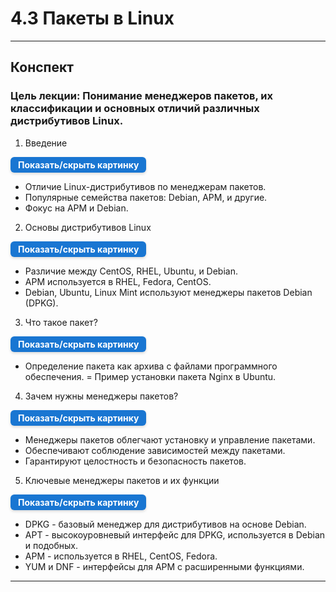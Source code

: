 # 4.3 Пакеты в Linux

---

## Конспект

### Цель лекции: Понимание менеджеров пакетов, их классификации и основных отличий различных дистрибутивов Linux.

1. Введение

<details> <summary style=" 
          display: inline-block; 
          padding: 4px 12px; 
          background-color: #1976d2; 
          color: white; font-weight: bold; border-radius: 6px; 
          cursor: pointer; box-shadow: 0 2px 4px rgba(0,0,0,0.15); 
          transition: background-color 0.3s; font-size: 14px; 
          margin: 0 auto; text-align: center;" 
          onmouseover="this.style.backgroundColor='#1565c0'" 
          onmouseout="this.style.backgroundColor='#1976d2'" > 
          Показать/скрыть картинку </summary> <div style="text-align: center; margin-top: 10px;"> 
          <img src="/4%20%20Управление%20пакетами/distr.png" alt="Dbeaver" style="display: block; 
          margin: 0 auto; max-width: 90%; height: auto;"> </div> 
</details>


- Отличие Linux-дистрибутивов по менеджерам пакетов.
- Популярные семейства пакетов: Debian, APM, и другие.
- Фокус на APM и Debian.

2. Основы дистрибутивов Linux

<details> <summary style=" 
          display: inline-block; 
          padding: 4px 12px; 
          background-color: #1976d2; 
          color: white; font-weight: bold; border-radius: 6px; 
          cursor: pointer; box-shadow: 0 2px 4px rgba(0,0,0,0.15); 
          transition: background-color 0.3s; font-size: 14px; 
          margin: 0 auto; text-align: center;" 
          onmouseover="this.style.backgroundColor='#1565c0'" 
          onmouseout="this.style.backgroundColor='#1976d2'" > 
          Показать/скрыть картинку </summary> <div style="text-align: center; margin-top: 10px;"> 
          <img src="/4%20%20Управление%20пакетами/distr2.png" alt="Dbeaver" style="display: block; 
          margin: 0 auto; max-width: 90%; height: auto;"> </div> 
</details>

- Различие между CentOS, RHEL, Ubuntu, и Debian.
- APM используется в RHEL, Fedora, CentOS.
- Debian, Ubuntu, Linux Mint используют менеджеры пакетов Debian (DPKG).

3. Что такое пакет?


<details> <summary style=" 
          display: inline-block; 
          padding: 4px 12px; 
          background-color: #1976d2; 
          color: white; font-weight: bold; border-radius: 6px; 
          cursor: pointer; box-shadow: 0 2px 4px rgba(0,0,0,0.15); 
          transition: background-color 0.3s; font-size: 14px; 
          margin: 0 auto; text-align: center;" 
          onmouseover="this.style.backgroundColor='#1565c0'" 
          onmouseout="this.style.backgroundColor='#1976d2'" > 
          Показать/скрыть картинку </summary> <div style="text-align: center; margin-top: 10px;"> 
          <img src="/4%20%20Управление%20пакетами/distr3.png" alt="Dbeaver" style="display: block; 
          margin: 0 auto; max-width: 90%; height: auto;"> </div> 
</details>

- Определение пакета как архива с файлами программного обеспечения.
  = Пример установки пакета Nginx в Ubuntu.

4. Зачем нужны менеджеры пакетов?

<details> <summary style=" 
          display: inline-block; 
          padding: 4px 12px; 
          background-color: #1976d2; 
          color: white; font-weight: bold; border-radius: 6px; 
          cursor: pointer; box-shadow: 0 2px 4px rgba(0,0,0,0.15); 
          transition: background-color 0.3s; font-size: 14px; 
          margin: 0 auto; text-align: center;" 
          onmouseover="this.style.backgroundColor='#1565c0'" 
          onmouseout="this.style.backgroundColor='#1976d2'" > 
          Показать/скрыть картинку </summary> <div style="text-align: center; margin-top: 10px;"> 
          <img src="/4%20%20Управление%20пакетами/distr4.png" alt="Dbeaver" style="display: block; 
          margin: 0 auto; max-width: 90%; height: auto;"> </div> 
</details>

- Менеджеры пакетов облегчают установку и управление пакетами.
- Обеспечивают соблюдение зависимостей между пакетами.
- Гарантируют целостность и безопасность пакетов.

5. Ключевые менеджеры пакетов и их функции

<details> <summary style=" 
          display: inline-block; 
          padding: 4px 12px; 
          background-color: #1976d2; 
          color: white; font-weight: bold; border-radius: 6px; 
          cursor: pointer; box-shadow: 0 2px 4px rgba(0,0,0,0.15); 
          transition: background-color 0.3s; font-size: 14px; 
          margin: 0 auto; text-align: center;" 
          onmouseover="this.style.backgroundColor='#1565c0'" 
          onmouseout="this.style.backgroundColor='#1976d2'" > 
          Показать/скрыть картинку </summary> <div style="text-align: center; margin-top: 10px;"> 
          <img src="/4%20%20Управление%20пакетами/distr5.png" alt="Dbeaver" style="display: block; 
          margin: 0 auto; max-width: 90%; height: auto;"> </div> 
</details>

- DPKG - базовый менеджер для дистрибутивов на основе Debian.
- APT - высокоуровневый интерфейс для DPKG, используется в Debian и подобных.
- APM - используется в RHEL, CentOS, Fedora.
- YUM и DNF - интерфейсы для APM с расширенными функциями.

----